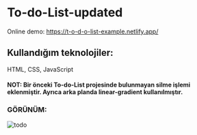 # To-do-List-updated

Online demo:
https://t-o-d-o-list-example.netlify.app/

## Kullandığım teknolojiler:
HTML, CSS, JavaScript

#### NOT: Bir önceki To-do-List projesinde bulunmayan silme işlemi eklenmiştir. Ayrıca arka planda linear-gradient kullanılmıştır.

### GÖRÜNÜM:

![todo](https://user-images.githubusercontent.com/63058707/130622601-97de5307-d056-4492-adc3-ae22506f02e3.jpg)

